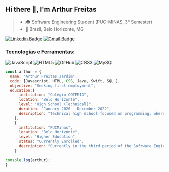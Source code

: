 ## Hi there 👋, I'm Arthur Freitas

>- 🎓 Software Engineering Student (PUC-MINAS, 3º Semester)
>- 📍  Brazil, Belo Horizonte, MG

[![Linkedin Badge](https://img.shields.io/badge/-LinkedIn-01357B?style=flat&logo=Linkedin&logoColor=white&link=https://www.linkedin.com/in/arthur-freitas-jardim-075a95289/)]([https://www.linkedin.com/in/marcellafccosta/](https://www.linkedin.com/in/arthur-freitas-jardim-075a95289/))
[![Gmail Badge](https://img.shields.io/badge/-arthurjardimfreitas@gmail.com-01357B?style=flat&logo=Gmail&logoColor=white&link=mailto:arthurjardimfreitas@gmail.com)](mailto:arthurjardimfreitas@gmail.com)

### Tecnologias e Ferramentas:
![JavaScript](https://img.shields.io/badge/-JavaScript-black?style=flat-square&logo=javascript)
![HTML5](https://img.shields.io/badge/-HTML5-black?style=flat-square&logo=html5)
![GitHub](https://img.shields.io/badge/-GitHub-black?style=flat-square&logo=github)
![CSS3](https://img.shields.io/badge/-CSS3-black?style=flat-square&logo=css3)
![MySQL](https://img.shields.io/badge/-MySQL-black?style=flat-square&logo=mysql)

```javascript
const arthur = {
  name: "Arthur Freitas Jardim",
  code: [Javascript, HTML, CSS, Java, Swift, SQL ],
  objective: "Seeking first employment",
  education:{
      institution: "Colégio COTEMIG",
      location: "Belo Horizonte",
      level: "High School (Technical)",
      duration: "January 2020 - December 2022",
      description: "Technical high school focused on programming, where I learned most of my skills."
    },
    {
      institution: "PUCMinas",
      location: "Belo Horizonte",
      level: "Higher Education",
      status: "Currently Enrolled",
      description: "Currently in the third period of the Software Engineering course."
    }
      
console.log(arthur);
}
```
